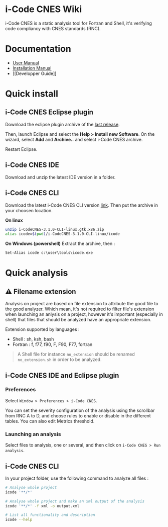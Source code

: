 # i-Code CNES Wiki

i-Code CNES is a static analysis tool for Fortran and Shell, it's verifying code compliancy with CNES standards (RNC). 

# Documentation
* [User Manual](https://github.com/lequal/i-CodeCNES/blob/master/documentation/i-Code%20CNES%20-%20User%20Manual.pdf)
* [Installation Manual](https://github.com/lequal/i-CodeCNES/blob/master/documentation/i-Code%20CNES%20-%20Installation%20Manual%20-%20EN.pdf)
* [[Developper Guide]]

# Quick install 
## i-Code CNES Eclipse plugin 
Download the eclipse plugin archive of the [last release](https://github.com/lequal/i-CodeCNES/releases). 

Then, launch Eclipse and select the **Help > Install new Software**. On the wizard, select **Add** and **Archive..** and select i-Code CNES archive.

Restart Eclipse.

## i-Code CNES IDE

Download and unzip the latest IDE version in a folder.

## i-Code CNES CLI
Download the latest i-Code CNES CLI version [link](https://github.com/lequal/i-CodeCNES/releases). Then put the archive in your choosen location.

**On linux**
```sh
unzip i-CodeCNES-3.1.0-CLI-linux.gtk.x86.zip
alias icode=$(pwd)/i-CodeCNES-3.1.0-CLI-linux/icode
``` 

**On Windows (powershell)**
Extract the archive, then : 
```ps
Set-Alias icode c:\user\tools\icode.exe
```

# Quick analysis
## ⚠️ Filename extension
Analysis on project are based on file extension to attribute the good file to the good analyzer. Which mean, it's not required to filter file's extension when launching an anlysis on a project, however it's important (especially in shell) that files that should be analyzed have an appropriate extension.

Extension supported by languages : 
* Shell : sh, ksh, bash
* Fortran : f, f77, f90, F, F90, F77, fortran

> A Shell file for instance `no_extension` should be renamed `no_extension.sh` in order to be analyzed.

## i-Code CNES IDE and Eclipse plugin
### Preferences
Select `Window > Preferences > i-Code CNES`.

You can set the severity configuration of the analysis using the scrollbar from RNC A to D, and choose rules to enable or disable in the different tables. You can also edit Metrics threshold.

### Launching an analysis
Select files to analysis, one or several, and then click on `i-Code CNES > Run analysis`.
## i-Code CNES CLI

In your project folder, use the following command to analyze all files : 
```sh
# Analyse whole project
icode '**/*'

# Analyse whole project and make an xml output of the analysis
icode '**/*' -f xml -o output.xml

# List all functionality and description
icode --help
```

